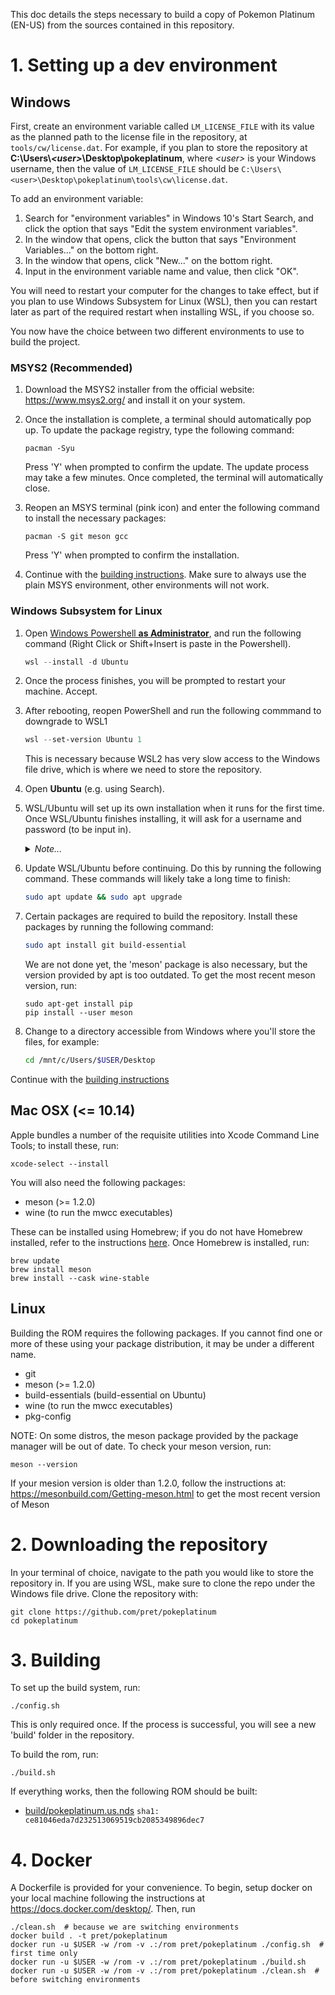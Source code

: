This doc details the steps necessary to build a copy of Pokemon Platinum (EN-US) from the sources contained in this repository.

# 1. Setting up a dev environment

## Windows

First, create an environment variable called `LM_LICENSE_FILE` with its value as the planned path to the license file in the repository, at `tools/cw/license.dat`. For example, if you plan to store the repository at **C:\\Users\\_\<user>_\\Desktop\\pokeplatinum**, where _\<user>_ is your Windows username, then the value of `LM_LICENSE_FILE` should be `C:\Users\<user>\Desktop\pokeplatinum\tools\cw\license.dat`.

To add an environment variable:
1. Search for "environment variables" in Windows 10's Start Search, and click the option that says "Edit the system environment variables".
2. In the window that opens, click the button that says "Environment Variables..." on the bottom right.
3. In the window that opens, click "New..." on the bottom right.
4. Input in the environment variable name and value, then click "OK".

You will need to restart your computer for the changes to take effect, but if you plan to use Windows Subsystem for Linux (WSL), then you can restart later as part of the required restart when installing WSL, if you choose so.

You now have the choice between two different environments to use to build the project.

### MSYS2 (Recommended)

1. Download the MSYS2 installer from the official website: https://www.msys2.org/ and install it on your system.

2. Once the installation is complete, a terminal should automatically pop up. To update the package registry, type the following command:

    ```
    pacman -Syu
    ```

    Press 'Y' when prompted to confirm the update. The update process may take a few minutes. Once completed, the terminal will automatically close.

3. Reopen an MSYS terminal (pink icon) and enter the following command to install the necessary packages:

    ```
    pacman -S git meson gcc
    ```

    Press 'Y' when prompted to confirm the installation.

4. Continue with the [building instructions](#Downloading_the_repository). Make sure to always use the plain MSYS environment, other environments will not work.

### Windows Subsystem for Linux

1. Open [Windows Powershell **as Administrator**](https://i.imgur.com/QKmVbP9.png), and run the following command (Right Click or Shift+Insert is paste in the Powershell).

    ```powershell
    wsl --install -d Ubuntu
    ```

2. Once the process finishes, you will be prompted to restart your machine. Accept.

3. After rebooting, reopen PowerShell and run the following commmand to downgrade to WSL1

    ```powershell
    wsl --set-version Ubuntu 1
    ```

    This is necessary because WSL2 has very slow access to the Windows file drive, which is where we need to store the repository.

4. Open **Ubuntu** (e.g. using Search).

5. WSL/Ubuntu will set up its own installation when it runs for the first time. Once WSL/Ubuntu finishes installing, it will ask for a username and password (to be input in).
    <details>
        <summary><i>Note...</i></summary>

    >   When typing in the password, there will be no visible response, but the terminal will still read in input.
    </details>

6. Update WSL/Ubuntu before continuing. Do this by running the following command. These commands will likely take a long time to finish:

    ```bash
    sudo apt update && sudo apt upgrade
    ```

7. Certain packages are required to build the repository. Install these packages by running the following command:

    ```bash
    sudo apt install git build-essential
    ```

    We are not done yet, the 'meson' package is also necessary, but the version provided by apt is too outdated. To get the most recent meson version, run:

    ```
    sudo apt-get install pip
    pip install --user meson
    ```

8. Change to a directory accessible from Windows where you'll store the files, for example:
    ```bash
    cd /mnt/c/Users/$USER/Desktop
    ```

Continue with the [building instructions](#Downloading_the_repository)

## Mac OSX (<= 10.14)

Apple bundles a number of the requisite utilities into Xcode Command Line Tools; to install these, run:

```
xcode-select --install
```

You will also need the following packages:

* meson (>= 1.2.0)
* wine (to run the mwcc executables)

These can be installed using Homebrew; if you do not have Homebrew installed, refer to the instructions [here](https://brew.sh/). Once Homebrew is installed, run:

```
brew update
brew install meson
brew install --cask wine-stable
```

## Linux

Building the ROM requires the following packages. If you cannot find one or more of these using your package distribution, it may be under a different name.

* git
* meson (>= 1.2.0)
* build-essentials (build-essential on Ubuntu)
* wine (to run the mwcc executables)
* pkg-config

NOTE: On some distros, the meson package provided by the package manager will be out of date. To check your meson version, run:

```
meson --version
```

If your mesion version is older than 1.2.0, follow the instructions at: https://mesonbuild.com/Getting-meson.html to get the most recent version of Meson

# 2. Downloading the repository

In your terminal of choice, navigate to the path you would like to store the repository in. If you are using WSL, make sure to clone the repo under the Windows file drive. Clone the repository with:
```
git clone https://github.com/pret/pokeplatinum
cd pokeplatinum
```

# 3. Building
To set up the build system, run:
```
./config.sh
```

This is only required once. If the process is successful, you will see a new 'build' folder in the repository.

To build the rom, run:
```
./build.sh
```

If everything works, then the following ROM should be built:
- [build/pokeplatinum.us.nds](https://datomatic.no-intro.org/index.php?page=show_record&s=28&n=3541) `sha1: ce81046eda7d232513069519cb2085349896dec7`

# 4. Docker

A Dockerfile is provided for your convenience. To begin, setup docker on your local machine following the instructions at https://docs.docker.com/desktop/. Then, run

    ./clean.sh  # because we are switching environments
    docker build . -t pret/pokeplatinum
    docker run -u $USER -w /rom -v .:/rom pret/pokeplatinum ./config.sh  # first time only
    docker run -u $USER -w /rom -v .:/rom pret/pokeplatinum ./build.sh
    docker run -u $USER -w /rom -v .:/rom pret/pokeplatinum ./clean.sh  # before switching environments
